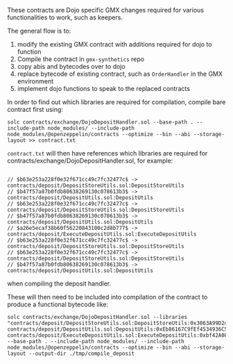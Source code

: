 These contracts are Dojo specific GMX changes required for various functionalities to work, such as keepers.

The general flow is to:
1) modify the existing GMX contract with additions required for dojo to function
2) Compile the contract in `gmx-synthetics` repo
3) copy abis and bytecodes over to dojo
4) replace bytecode of existing contract, such as `OrderHandler` in the GMX environment
5) implement dojo functions to speak to the replaced contracts

In order to find out which libraries are required for compilation, compile bare contract first using:
```
solc contracts/exchange/DojoDepositHandler.sol --base-path . --include-path node_modules/ --include-path node_modules/@openzeppelin/contracts --optimize --bin --abi --storage-layout >> contract.txt
```

`contract.txt` will then have references which libraries are required for contracts/exchange/DojoDepositHandler.sol, for example:

```

// $b63e253a228f0e32f671cc49c7fc32477c$ -> contracts/deposit/DepositStoreUtils.sol:DepositStoreUtils
// $b47f57a87b0fdb80638269130c078613b3$ -> contracts/deposit/DepositUtils.sol:DepositUtils
// $b63e253a228f0e32f671cc49c7fc32477c$ -> contracts/deposit/DepositStoreUtils.sol:DepositStoreUtils
// $b47f57a87b0fdb80638269130c078613b3$ -> contracts/deposit/DepositUtils.sol:DepositUtils
// $a26e5ecaf38b60f56220843100c2d8b777$ -> contracts/deposit/ExecuteDepositUtils.sol:ExecuteDepositUtils
// $b63e253a228f0e32f671cc49c7fc32477c$ -> contracts/deposit/DepositStoreUtils.sol:DepositStoreUtils
// $b63e253a228f0e32f671cc49c7fc32477c$ -> contracts/deposit/DepositStoreUtils.sol:DepositStoreUtils
// $b47f57a87b0fdb80638269130c078613b3$ -> contracts/deposit/DepositUtils.sol:DepositUtils

```

when compiling the deposit handler.

These will then need to be included into compilation of the contract to produce a functional bytecode like:

```
solc contracts/exchange/DojoDepositHandler.sol --libraries "contracts/deposit/DepositStoreUtils.sol:DepositStoreUtils:0x3063A99D2df2A871068D47041eB8d089E5DE1Cdc contracts/deposit/DepositUtils.sol:DepositUtils:0xEb86167C9fEf4534936C523113AB9475a6205559 contracts/deposit/ExecuteDepositUtils.sol:ExecuteDepositUtils:0xbf42A0853266b93A36CF0E367BeAf9a9799d92C6" --base-path . --include-path node_modules/ --include-path node_modules/@openzeppelin/contracts --optimize --bin --abi --storage-layout --output-dir ./tmp/compile_deposit
```